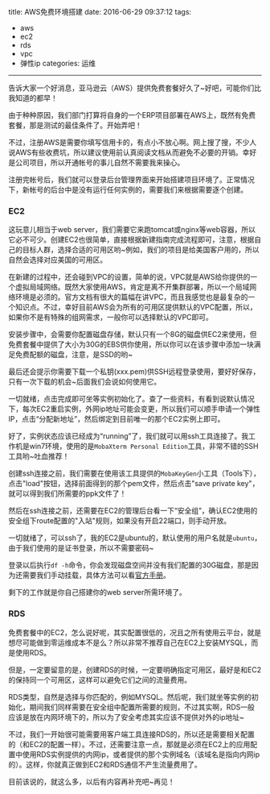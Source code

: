 title: AWS免费环境搭建
date: 2016-06-29 09:37:12
tags:
- aws
- ec2
- rds
- vpc
- 弹性ip
categories: 运维
---

告诉大家一个好消息，亚马逊云（AWS）提供免费套餐好久了~好吧，可能你们比我知道的都早！

由于种种原因，我们部门打算将自身的一个ERP项目部署在AWS上，既然有免费套餐，那是测试的最佳条件了。开始弄吧！

不过，注册AWS是需要你填写信用卡的，有点小不放心啊。网上搜了搜，不少人说AWS有些收费坑，所以建议使用前认真阅读文档从而避免不必要的开销。幸好是公司项目，所以开通帐号的事儿自然不需要我来操心。

注册完帐号后，我们就可以登录后台管理界面来开始搭建项目环境了。正常情况下，新帐号的后台中是没有运行任何实例的，需要我们来根据需要逐个创建。


### EC2

这玩意儿相当于web server，我们需要它来跑tomcat或nginx等web容器，所以它必不可少。创建EC2也很简单，直接根据新建指南完成流程即可，注意，根据自己的目标人群，选择合适的可用区哟~例如，我们的项目是给美国客户用的，所以自然会选择对应美国的可用区。

在新建的过程中，还会碰到VPC的设置，简单的说，VPC就是AWS给你提供的一个虚拟局域网络。既然大家使用AWS，肯定是离不开集群部署，所以一个局域网络环境是必须的。官方文档有很大的篇幅在讲VPC，而且我感觉也是最复杂的一个知识点。不过，幸好目前AWS会为所有的可用区提供默认的VPC配置，所以，如果你不是有特殊的组网需求，一般你可以选择默认的VPC即可。

安装步骤中，会需要你配置磁盘存储，默认只有一个8G的磁盘供EC2来使用，但免费套餐中提供了大小为30G的EBS供你使用，所以你可以在该步骤中添加一块满足免费配额的磁盘，注意，是SSD的哟~

最后还会提示你需要下载一个私钥(xxx.pem)供SSH远程登录使用，要好好保存，只有一次下载的机会~后面我们会说如何使用它。

一切就绪，点击完成即可坐等实例初始化了。查了一些资料，有看到说默认情况下，每次EC2重启实例，外网ip地址可能会变更，所以我们可以顺手申请一个弹性IP，点击“分配新地址”，然后绑定到目前唯一的那个EC2实例上即可。

好了，实例状态应该已经成为“running”了，我们就可以用ssh工具连接了。我工作机是win7环境，使用的是`MobaXterm Personal Edition`工具，非常不错的SSH工具哟~吐血推荐！

创建ssh连接之前，我们需要在使用该工具提供的`MobaKeyGen`小工具（Tools下），点击"load"按钮，选择前面得到的那个pem文件，然后点击"save private key"，就可以得到我们所需要的ppk文件了！

然后在ssh连接之前，还需要在EC2的管理后台看一下“安全组”，确认EC2使用的安全组下route配置的"入站"规则，如果没有开启22端口，则手动开放。

一切就绪了，可以ssh了，我的EC2是ubuntu的，默认使用的用户名就是`ubuntu`，由于我们使用的是证书登录，所以不需要密码~

登录以后执行`df -h`命令，你会发现磁盘空间并没有我们配置的30G磁盘，那是因为还需要我们手动挂载，具体方法可以看[官方手册](http://docs.aws.amazon.com/zh_cn/AWSEC2/latest/UserGuide/ebs-using-volumes.html)。

剩下的工作就是你自己搭建你的web server所需环境了。


### RDS

免费套餐中的EC2，怎么说好呢，其实配置很低的，况且之所有使用云平台，就是想尽可能做到零运维成本不是么？所以非常不推荐自己在EC2上安装MYSQL，而是使用RDS。

但是，一定要留意的是，创建RDS的时候，一定要明确指定可用区，最好是和EC2的保持同一个可用区，这样可以避免它们之间的流量费用。

RDS类型，自然是选择与你匹配的，例如MYSQL。然后呢，我们就坐等实例的初始化，期间我们同样需要在安全组中配置所需要的规则，不过其实啊，RDS一般应该是放在内网环境下的，所以为了安全考虑其实应该不提供对外的ip地址~

不过，我们一开始很可能需要用客户端工具连接RDS的，所以还是需要相关配置的（和EC2的配置一样）。不过，还需要注意一点，那就是必须在EC2上的应用配置中使用RDS实例提供的内网ip，或者提供的那个实例域名（该域名是指向内网ip的）。这样，你就真正做到EC2和RDS通信不产生流量费用了。

目前该说的，就这么多，以后有内容再补充吧~再见！
